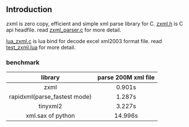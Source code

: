 ## Introduction
zxml is zero copy, efficient and simple xml parse library for C. [zxml.h](https://github.com/lvzixun/zxml/blob/master/zxml.h) is C api headfile. read [zxml_parser.c](https://github.com/lvzixun/zxml/blob/master/zxml_parser.c) for more detail.

[lua_zxml.c](https://github.com/lvzixun/zxml/blob/master/lua_zxml.c) is lua bind for decode excel xml2003 format file. read [test_zxml.lua](https://github.com/lvzixun/zxml/blob/master/test_zxml.lua) for more detail.

### benchmark

| library | parse 200M xml file |
|:-------:|:--------------------:|
| zxml | 0.901s |
| rapidxml(parse_fastest mode) | 1.287s |
| tinyxml2 | 3.227s |
| xml.sax of python | 14.996s |
